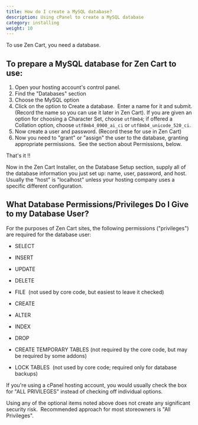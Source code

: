 ```yaml
---
title: How do I create a MySQL database? 
description: Using cPanel to create a MySQL database 
category: installing 
weight: 10
---
```


To use Zen Cart, you need a database.  

## To prepare a MySQL database for Zen Cart to use:

1.  Open your hosting account's control panel.
2.  Find the "Databases" section
3.  Choose the MySQL option
4.  Click on the option to Create a database.  Enter a name for it and submit. (Record the name so you can use it later in Zen Cart).
    If you are given an option for choosing a Character Set, choose `utf8mb4`; if offered a Collation option, choose `utf8mb4_0900_ai_ci` or `utf8mb4_unicode_520_ci`.
6.  Now create a user and password. (Record these for use in Zen Cart)
7.  Now you need to "grant" or "assign" the user to the database, granting appropriate permissions.  See the section about Permissions, below.  

That's it !!  

Now in the Zen Cart Installer, on the Database Setup section, supply all of the database information you just set up: name, user, password, and host. Usually the "host" is "localhost" unless your hosting company uses a specific different configuration.  

## What Database Permissions/Privileges Do I Give to my Database User?

For the purposes of Zen Cart sites, the following permissions ("privileges") are required for the database user:  

*   SELECT
*   INSERT
*   UPDATE
*   DELETE
*   FILE  (not used by core code, but easiest to leave it checked)  

*   CREATE
*   ALTER
*   INDEX
*   DROP
*   CREATE TEMPORARY TABLES (not required by the core code, but may be required by some addons)  

*   LOCK TABLES  (not used by core code; required only for database backups)  

If you're using a cPanel hosting account, you would usually check the box for "ALL PRIVILEGES" instead of checking off individual options.  

Using any of the optional items noted above does not create any significant security risk.  Recommended approach for most storeowners is "All Privileges".
